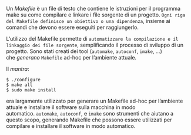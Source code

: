 Un _Makefile_ è un file di testo che contiene le istruzioni per il programma make su come compilare e linkare i file sorgente di un progetto. `Ogni riga del Makefile definisce un obiettivo o una dipendenza`, insieme ai comandi che devono essere eseguiti per raggiungerlo. 

L’utilizzo del Makefile permette di `automatizzare la compilazione e il linkaggio dei file sorgente`, semplificando il processo di sviluppo di un progetto. 
Sono stati creati dei tool (`automake`, `autoconf`, `imake`, …) che _generano_ `Makefile` ad-hoc per l’ambiente attuale.

Il _mantra_:
```
$ ./configure 
$ make all 
$ sudo make install
```
era largamente utilizzato per generare un Makefile ad-hoc per l’ambiente attuale e installare il software sulla macchina in modo automatico. `automake`, `autoconf`, e `imake` sono strumenti che aiutano a questo scopo, generando Makefile che possono essere utilizzati per compilare e installare il software in modo automatico.